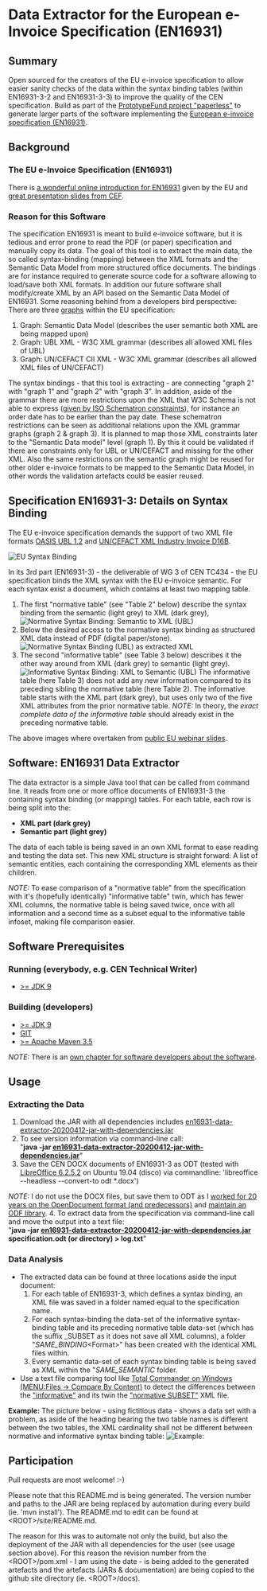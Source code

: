 # Data Extractor for the European e-Invoice Specification (EN16931)

## Summary

Open sourced for the creators of the EU e-invoice specification to allow easier sanity checks of the data within the syntax binding tables (within EN16931-3-2 and EN16931-3-3) to improve the quality of the CEN specification.
Build as part of the [PrototypeFund project "paperless"](https://prototypefund.de/project/papierloser-alltag/) to generate larger parts of the software implementing the [European e-invoice specification (EN16931)](https://invoice.fans/en/EN16931-en/).

## Background

### The EU e-Invoice Specification (EN16931)

There is [a wonderful online introduction for EN16931](https://ec.europa.eu/cefdigital/wiki/display/CEFDIGITAL/Compliance+with+eInvoicing+standard) given by the EU and [great presentation slides from CEF](https://ec.europa.eu/cefdigital/wiki/download/attachments/59180282/CEFeInvoicingWebinar%239UnderstandingUBL_CII_v1.0.pdf?version=1&modificationDate=1520420915552&api=v2).

### Reason for this Software

The specification EN16931 is meant to build e-invoice software, but it is tedious and error prone to read the PDF (or paper) specification and manually copy its data.
The goal of this tool is to extract the main data, the so called syntax-binding (mapping) between the XML formats and the Semantic Data Model from more structured office documents. The bindings are for instance required to generate source code for a software allowing to load/save both XML formats. In addition our future software shall modify/create XML by an API based on the Semantic Data Model of EN16931.
Some reasoning behind from a developers bird perspective:  
There are three [graphs](https://en.wikipedia.org/wiki/Seven_Bridges_of_K%C3%B6nigsberg) within the EU specification:

1. Graph: Semantic Data Model (describes the user semantic both XML are being mapped upon)
2. Graph: UBL XML - W3C XML grammar (describes all allowed XML files of UBL)
3. Graph: UN/CEFACT CII XML - W3C XML grammar (describes all allowed XML files of UN/CEFACT)

The syntax bindings - that this tool is extracting - are connecting "graph 2" with "graph 1" and "graph 2" with "graph 3".
In addition, aside of the grammar there are more restrictions upon the XML that W3C Schema is not able to express ([given by ISO Schematron constraints](https://github.com/CenPC434/validation)), for instance an order date has to be earlier than the pay date.
These schematron restrictions can be seen as additional relations upon the XML grammar graphs (graph 2 & graph 3).
It is planned to map those XML constraints later to the "Semantic Data model" level (graph 1). By this it could be validated if there are constraints only for UBL or UN/CEFACT and missing for the other XML.
Also the same restrictions on the semantic graph might be reused for other older e-invoice formats to be mapped to the Semantic Data Model, in other words the validation artefacts could be easier reused.

## Specification EN16931-3: Details on Syntax Binding

The EU e-invoice specification demands the support of two XML file formats [OASIS UBL 1.2](http://docs.oasis-open.org/ubl/UBL-2.1.html) and [UN/CEFACT XML Industry Invoice D16B](https://www.unece.org/cefact/xml_schemas/index).

![EU Syntax Binding](./docs/resources/EN16931-SyntaxBinding.png)

In its 3rd part (EN16931-3) - the deliverable of WG 3 of CEN TC434 - the EU specification binds the XML syntax with the EU e-invoice semantic. For each syntax exist a document, which contains at least two mapping table.

1. The first "normative table" (see "Table 2" below) describe the syntax binding from the semantic (light grey) to XML (dark grey),
![Normative Syntax Binding: Semantic to XML (UBL)](docs/resources/3-2-normative-table.png)
2. Below the desired access to the normative syntax binding as structured XML data instead of PDF (digital paper/stone).
![Normative Syntax Binding (UBL) as extracted XML](docs/resources/3-2-normative-xml.png)
3. The second "informative table" (see Table 3 below) describes it the other way around from XML (dark grey) to semantic (light grey).
![Informative Syntax Binding: XML to Semantic (UBL)](docs/resources/3-2-informative-table.png)
The informative table (here Table 3) does not add any new information compared to its preceding sibling the normative table (here Table 2). The informative table starts with the XML part (dark grey), but uses only two of the five XML attributes from the prior normative table.
*NOTE:* In theory, the *exact complete data of the informative table* should already exist in the preceding normative table.

The above images where overtaken from [public EU webinar slides](https://ec.europa.eu/cefdigital/wiki/download/attachments/59180282/CEFeInvoicingWebinar%239UnderstandingUBL_CII_v1.0.pdf?version=1&modificationDate=1520420915552&api=v2).

## Software: EN16931 Data Extractor

The data extractor is a simple Java tool that can be called from command line. It reads from one or more office documents of EN16931-3 the containing syntax binding (or mapping) tables.
For each table, each row is being split into the:

- __XML part (dark grey)__
- __Semantic part (light grey)__

The data of each table is being saved in an own XML format to ease reading and testing the data set.
This new XML structure is straight forward: A list of semantic entities, each containing the corresponding XML elements as their children.

*NOTE:*
To ease comparison of a "normative table" from the specification with it's (hopefully identically) "informative table" twin, which has fewer XML columns, the normative table is being saved twice, once with all information and a second time as a subset equal to the informative table infoset, making file comparison easier.

## Software Prerequisites

### Running (everybody, e.g. CEN Technical Writer)

- [>= JDK 9](https://openjdk.java.net/install/)

### Building (developers)

- [>= JDK 9](https://openjdk.java.net/install/)
- [GIT](https://git-scm.com/)
- [>= Apache Maven 3.5](https://maven.apache.org/download.cgi?Preferred=ftp://mirror.reverse.net/pub/apache/)

*NOTE:*
There is an [own chapter for software developers about the software](docs/software.md).

## Usage

### Extracting the Data

1. Download the JAR with all dependencies includes [en16931-data-extractor-20200412-jar-with-dependencies.jar](docs/en16931-data-extractor-20200412-jar-with-dependencies.jar)
2. To see version information via command-line call:  
"__java -jar [en16931-data-extractor-20200412-jar-with-dependencies.jar](docs/en16931-data-extractor-20200412-jar-with-dependencies.jar)__"
3. Save the CEN DOCX documents of EN16931-3 as ODT (tested with [LibreOffice 6.2.5.2](https://www.libreoffice.org/download/download/) on Ubuntu 19.04 (disco) via commandline: 'libreoffice --headless --convert-to odt *.docx')

*NOTE:* I do not use the DOCX files, but save them to ODT as I [worked for 20 years on the OpenDocument format (and predecessors)](https://www.oasis-open.org/committees/tc_home.php?wg_abbrev=office-collab) and [maintain an ODF library](https://github.com/tdf/odftoolkit).
4. To extract data from the specification via command-line call and move the output into a text file:  
"__java -jar [en16931-data-extractor-20200412-jar-with-dependencies.jar](docs/en16931-data-extractor-20200412-jar-with-dependencies.jar) specification.odt (or directory)  > log.txt__"

### Data Analysis

- The extracted data can be found at three locations aside the input document:
    1. For each table of EN16931-3, which defines a syntax binding, an XML file was saved in a folder named equal to the specification name.
    2. For each syntax-binding the data-set of the informative syntax-binding table and its preceding normative table data-set (which has the suffix _SUBSET as it does not save all XML columns), a folder "_SAME_BINDING_&lt;Format>" has been created with the identical XML files within.
    3. Every semantic data-set of each syntax binding table is being saved as XML within the "_SAME_SEMANTIC_ folder.
- Use a text file comparing tool like [Total Commander on Windows (MENU:Files -> Compare By Content)](https://www.ghisler.com/download.htm) to detect the differences between the ["informative"](docs/resources/16931-3-3_example_informative.xml) and its twin the ["normative SUBSET"](docs/resources/16931-3-3_example_SUBSETnormative.xml) XML file.

**Example:**
The picture below - using fictitious data - shows a data set with a problem, as aside of the heading bearing the two table names is different between the two tables, the XML cardinality shall not be different between normative and informative syntax binding table:
![Example:](docs/resources/TotalCommanderComparison.png)

## Participation

Pull requests are most welcome! :-)

Please note that this README.md is being generated. The version number and paths to the JAR are being replaced by automation during every build (ie. 'mvn install'). The README.md to edit can be found at &lt;ROOT&gt;/site/README.md.

The reason for this was to automate not only the build, but also the deployment of the JAR with all dependencies for the user (see usage section above). For this reason the revision number from the &lt;ROOT&gt;/pom.xml - I am using the date - is being added to the generated artefacts and the artefacts (JARs & documentation) are being copied to the github site directory (ie. &lt;ROOT&gt;/docs).
